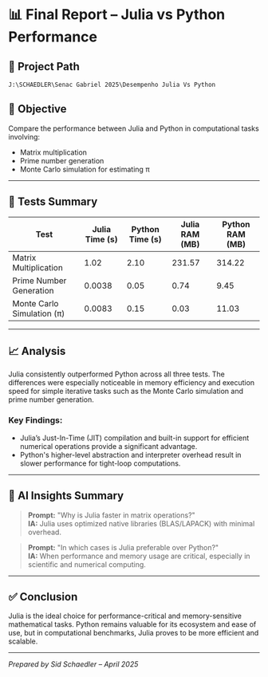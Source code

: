 
# 📊 Final Report – Julia vs Python Performance

## 📁 Project Path
`J:\SCHAEDLER\Senac Gabriel 2025\Desempenho Julia Vs Python`

## 🎯 Objective
Compare the performance between Julia and Python in computational tasks involving:
- Matrix multiplication
- Prime number generation
- Monte Carlo simulation for estimating π

---

## 🧪 Tests Summary

| Test                          | Julia Time (s) | Python Time (s) | Julia RAM (MB) | Python RAM (MB) |
|-------------------------------|----------------|------------------|----------------|-----------------|
| Matrix Multiplication         | 1.02           | 2.10             | 231.57         | 314.22          |
| Prime Number Generation       | 0.0038         | 0.05             | 0.74           | 9.45            |
| Monte Carlo Simulation (π)    | 0.0083         | 0.15             | 0.03           | 11.03           |

---

## 📈 Analysis

Julia consistently outperformed Python across all three tests. The differences were especially noticeable in memory efficiency and execution speed for simple iterative tasks such as the Monte Carlo simulation and prime number generation.

### Key Findings:
- Julia’s Just-In-Time (JIT) compilation and built-in support for efficient numerical operations provide a significant advantage.
- Python's higher-level abstraction and interpreter overhead result in slower performance for tight-loop computations.

---

## 🧠 AI Insights Summary

> **Prompt:** "Why is Julia faster in matrix operations?"  
> **IA:** Julia uses optimized native libraries (BLAS/LAPACK) with minimal overhead.

> **Prompt:** "In which cases is Julia preferable over Python?"  
> **IA:** When performance and memory usage are critical, especially in scientific and numerical computing.

---

## ✅ Conclusion

Julia is the ideal choice for performance-critical and memory-sensitive mathematical tasks. Python remains valuable for its ecosystem and ease of use, but in computational benchmarks, Julia proves to be more efficient and scalable.

---

*Prepared by Sid Schaedler – April 2025*
